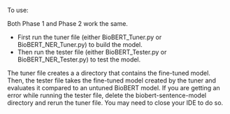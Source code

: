 To use:

Both Phase 1 and Phase 2 work the same.

- First run the tuner file (either BioBERT_Tuner.py or BioBERT_NER_Tuner.py) to build the model.
- Then run the tester file (either BioBERT_Tester.py or BioBERT_NER_Tester.py) to test the model.

The tuner file creates a a directory that contains the fine-tuned model. Then, the tester file takes the fine-tuned model created by the tuner and evaluates it compared to an untuned BioBERT model.
If you are getting an error while running the tester file, delete the biobert-sentence-model directory and rerun the tuner file. You may need to close your IDE to do so.
